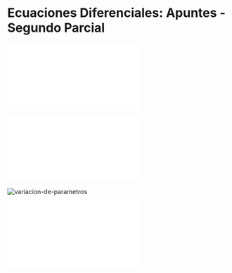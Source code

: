 # Ecuaciones Diferenciales: Apuntes - Segundo Parcial

![independencia-lineal](independencia-lineal.md#Independencia%20lineal)

![conjunto-fundamental-de-soluciones](conjunto-fundamental-de-soluciones.md#Conjunto%20Fundamental%20de%20Soluciones)

![variacion-de-parametros](variacion-de-parametros.md#Variación%20de%20Parámetros)

![transformada-de-laplace](transformada-de-laplace.md#Transformada%20de%20Laplace)
